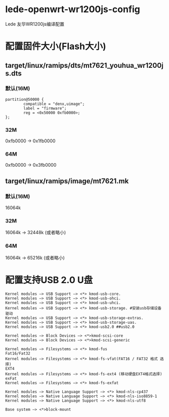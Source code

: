 # lede-openwrt-wr1200js-config
Lede 友华WR1200js编译配置

# 配置固件大小(Flash大小)
## target/linux/ramips/dts/mt7621_youhua_wr1200js.dts
### 默认(16M)
```
partition@50000 {
        compatible = "denx,uimage";
        label = "firmware";
        reg = <0x50000 0xfb0000>;
};
```
### 32M
0xfb0000 -> 0x1fb0000
### 64M
0xfb0000 -> 0x3fb0000

## target/linux/ramips/image/mt7621.mk
### 默认(16M)
16064k
### 32M
16064k -> 32448k (或者略小)
### 64M
16064k -> 65216k (或者略小)

# 配置支持USB 2.0 U盘
```
Kernel modules —> USB Support —> <*> kmod-usb-core.
Kernel modules —> USB Support —> <*> kmod-usb-ohci.
Kernel modules —> USB Support —> <*> kmod-usb-uhci.
Kernel modules —> USB Support —> <*> kmod-usb-storage. #安装usb存储设备驱动
Kernel modules —> USB Support —> <*> kmod-usb-storage-extras.
Kernel modules —> USB Support —> <*> kmod-usb-storage-uas.
Kernel modules —> USB Support —> <*> kmod-usb2.0 ##usb2.0

Kernel modules —> Block Devices —> <*>kmod-scsi-core
Kernel modules —> Block Devices —> <*>kmod-scsi-generic

Kernel modules —> Filesystems —> <*> kmod-fus
Fat16/Fat32
Kernel modules —> Filesystems —> <*> kmod-fs-vfat(FAT16 / FAT32 格式 选择)
EXT4
Kernel modules —> Filesystems —> <*> kmod-fs-ext4 (移动硬盘EXT4格式选择)
exFat
Kernel modules —> Filesystems —> <*> kmod-fs-exfat

Kernel modules —> Native Language Support —> <*> kmod-nls-cp437
Kernel modules —> Native Language Support —> <*> kmod-nls-iso8859-1
Kernel modules —> Native Language Support —> <*> kmod-nls-utf8

Base system —> <*>block-mount
```


